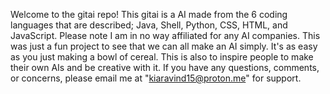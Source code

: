 Welcome to the gitai repo! This gitai is a AI made from the 6 coding languages that are described; Java, Shell, Python, CSS, HTML, and JavaScript. Please note I am in no way affiliated for any AI companies. This was just a fun project to see that we can all make an AI simply. It's as easy as you just making a bowl of cereal. This is also to inspire people to make their own AIs and be creative with it. If you have any questions, comments, or concerns, please email me at "kiaravind15@proton.me" for support. 
